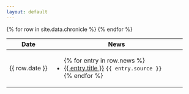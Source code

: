 ```yaml
---
layout: default
---
```


<table>
<colgroup>
    <col width="25%" />
    <col width="75%" />
</colgroup>
<thead>
    <tr class="header">
        <th>Date</th><th>News</th>
    </tr>
</thead>
<tbody>
    {% for row in site.data.chronicle %}
    <tr>
        <td>{{ row.date }}</td>
        <td>
            <ul>
                {% for entry in row.news %}
                <li>
                    <a href="{{ entry.url }}">{{ entry.title }}</a> <code class="language-plaintext highlighter-rouge">{{ entry.source }}</code>
                </li>
                {% endfor %}
            </ul>
        </td>
    </tr>
    {% endfor %}
</tbody>
</table>